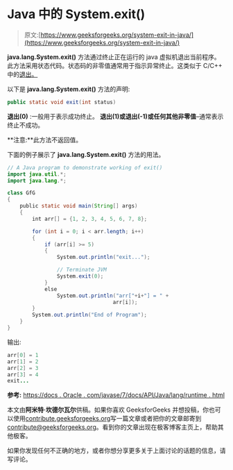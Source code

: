 # Java 中的 System.exit()

> 原文:[https://www.geeksforgeeks.org/system-exit-in-java/](https://www.geeksforgeeks.org/system-exit-in-java/)

**java.lang.System.exit()** 方法通过终止正在运行的 java 虚拟机退出当前程序。此方法采用状态代码。状态码的非零值通常用于指示异常终止。这类似于 C/C++ 中的[退出。](https://www.geeksforgeeks.org/understanding-exit-abort-and-assert/)

以下是 **java.lang.System.exit()** 方法的声明:

```java
public static void exit(int status)
```

**退出(0)** :一般用于表示成功终止。
**退出(1)或退出(-1)或任何其他非零值**–通常表示终止不成功。

**注意:**此方法不返回值。

下面的例子展示了 **java.lang.System.exit()** 方法的用法。

```java
// A Java program to demonstrate working of exit()
import java.util.*;
import java.lang.*;

class GfG
{
    public static void main(String[] args)
    {
        int arr[] = {1, 2, 3, 4, 5, 6, 7, 8};

        for (int i = 0; i < arr.length; i++)
        {
            if (arr[i] >= 5)
            {
                System.out.println("exit...");

                // Terminate JVM
                System.exit(0);
            }
            else
                System.out.println("arr["+i+"] = " +
                                  arr[i]);
        }
        System.out.println("End of Program");
    }
}
```

输出:

```java
arr[0] = 1
arr[1] = 2
arr[2] = 3
arr[3] = 4
exit...

```

**参考:**
[https://docs . Oracle . com/javase/7/docs/API/Java/lang/runtime . html](https://docs.oracle.com/javase/7/docs/api/java/lang/Runtime.html)

本文由**阿米特·坎德尔瓦尔**供稿。如果你喜欢 GeeksforGeeks 并想投稿，你也可以使用[contribute.geeksforgeeks.org](http://www.contribute.geeksforgeeks.org)写一篇文章或者把你的文章邮寄到 contribute@geeksforgeeks.org。看到你的文章出现在极客博客主页上，帮助其他极客。

如果你发现任何不正确的地方，或者你想分享更多关于上面讨论的话题的信息，请写评论。